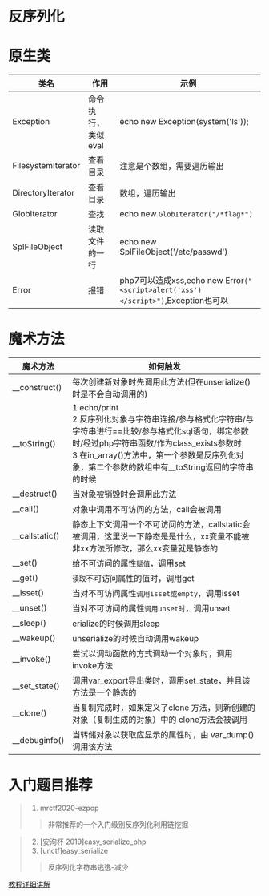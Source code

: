 # 反序列化
# 原生类
类名|作用|示例
-|-|-
Exception|命令执行，类似eval|echo new Exception(system('ls'));
FilesystemIterator|查看目录|注意是个数组，需要遍历输出
DirectoryIterator|查看目录|数组，遍历输出
GlobIterator|查找|echo new `GlobIterator("/*flag*")`
SplFileObject|读取文件的一行|echo new SplFileObject('/etc/passwd')
Error|报错|php7可以造成xss,echo new Error`("<script>alert('xss')</script>")`,Exception也可以
# 魔术方法
魔术方法|如何触发
-|-
__construct()|每次创建新对象时先调用此方法(但在unserialize()时是不会自动调用的)
__toString()|1 echo/print <br>2 反序列化对象与字符串连接/参与格式化字符串/与字符串进行==比较/参与格式化sql语句，绑定参数时/经过php字符串函数/作为class_exists参数时 <br>3 在in_array()方法中，第一个参数是反序列化对象，第二个参数的数组中有__toString返回的字符串的时候
__destruct()|当对象被销毁时会调用此方法
__call()|对象中调用不可访问的方法，call会被调用
__callstatic()|静态上下文调用一个不可访问的方法，callstatic会被调用，这里说一下静态是是什么，xx变量不能被非xx方法所修改，那么xx变量就是静态的
__set()|给不可访问的属性`赋值`，调用set
__get()|`读取`不可访问属性的值时，调用get
__isset()|当对不可访问属性`调用isset或empty`，调用isset
__unset()|当对不可访问的属性`调用unset时`，调用unset
__sleep()|erialize的时候调用sleep
__wakeup()|unserialize的时候自动调用wakeup
__invoke()|尝试以调动函数的方式调动一个对象时，调用invoke方法
__set_state()| 调用var_export导出类时，调用set_state，并且该方法是一个静态的
__clone()|当复制完成时，如果定义了clone 方法，则新创建的对象（复制生成的对象）中的 clone方法会被调用
__debuginfo()|当转储对象以获取应显示的属性时，由 var_dump() 调用该方法

# 入门题目推荐
> 1. mrctf2020-ezpop
>>非常推荐的一个入门级别反序列化利用链挖掘

> 2. [安洵杯 2019]easy_serialize_php
> 3. [unctf]easy_serialize
>> 反序列化字符串逃逸-减少

[教程详细讲解](https://blog.csdn.net/StevenOnesir/article/details/111997573)